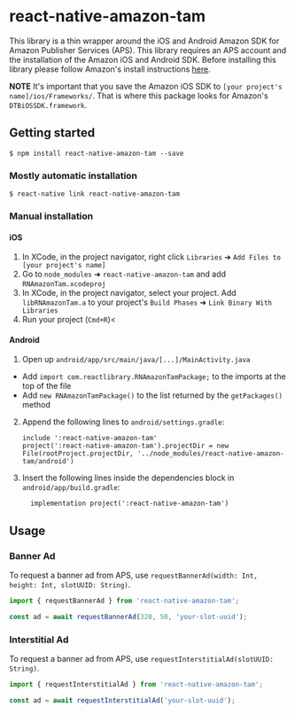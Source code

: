 # react-native-amazon-tam

This library is a thin wrapper around the iOS and Android Amazon SDK for Amazon Publisher Services (APS). This library requires an APS account and the installation of the Amazon iOS and Android SDK. Before installing this library please follow Amazon's install instructions [here](https://ams.amazon.com/webpublisher/uam/docs/mobile-integration-documentation/dfp-integration.html).

**NOTE**
It's important that you save the Amazon iOS SDK to `[your project's name]/ios/Frameworks/`. That is where this package looks for Amazon's `DTBiOSSDK.framework`.

## Getting started

`$ npm install react-native-amazon-tam --save`

### Mostly automatic installation

`$ react-native link react-native-amazon-tam`

### Manual installation

#### iOS

1. In XCode, in the project navigator, right click `Libraries` ➜ `Add Files to [your project's name]`
2. Go to `node_modules` ➜ `react-native-amazon-tam` and add `RNAmazonTam.xcodeproj`
3. In XCode, in the project navigator, select your project. Add `libRNAmazonTam.a` to your project's `Build Phases` ➜ `Link Binary With Libraries`
4. Run your project (`Cmd+R`)<

#### Android

1. Open up `android/app/src/main/java/[...]/MainActivity.java`

- Add `import com.reactlibrary.RNAmazonTamPackage;` to the imports at the top of the file
- Add `new RNAmazonTamPackage()` to the list returned by the `getPackages()` method

2. Append the following lines to `android/settings.gradle`:
   ```
   include ':react-native-amazon-tam'
   project(':react-native-amazon-tam').projectDir = new File(rootProject.projectDir, '../node_modules/react-native-amazon-tam/android')
   ```
3. Insert the following lines inside the dependencies block in `android/app/build.gradle`:
   ```
     implementation project(':react-native-amazon-tam')
   ```

## Usage

### Banner Ad

To request a banner ad from APS, use `requestBannerAd(width: Int, height: Int, slotUUID: String)`.

```javascript
import { requestBannerAd } from 'react-native-amazon-tam';

const ad = await requestBannerAd(320, 50, 'your-slot-uuid');
```

### Interstitial Ad

To request a banner ad from APS, use `requestInterstitialAd(slotUUID: String)`.

```javascript
import { requestInterstitialAd } from 'react-native-amazon-tam';

const ad = await requestInterstitialAd('your-slot-uuid');
```

